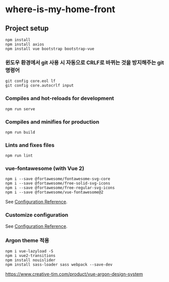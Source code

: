 # where-is-my-home-front

## Project setup

```
npm install
npm install axios
npm install vue bootstrap bootstrap-vue
```

### 윈도우 환경에서 git 사용 시 자동으로 CRLF로 바뀌는 것을 방지해주는 git 명령어

```
git config core.eol lf
git config core.autocrlf input
```

### Compiles and hot-reloads for development

```
npm run serve
```

### Compiles and minifies for production

```
npm run build
```

### Lints and fixes files

```
npm run lint
```

### vue-fontawesome (with Vue 2)

```
npm i --save @fortawesome/fontawesome-svg-core
npm i --save @fortawesome/free-solid-svg-icons
npm i --save @fortawesome/free-regular-svg-icons
npm i --save @fortawesome/vue-fontawesome@2
```

See [Configuration Reference](https://github.com/FortAwesome/vue-fontawesome).

### Customize configuration

See [Configuration Reference](https://cli.vuejs.org/config/).

### Argon theme 적용

```
npm i vue-lazyload -S
npm i vue2-transitions
npm install nouislider
npm install sass-loader sass webpack --save-dev
```

https://www.creative-tim.com/product/vue-argon-design-system
